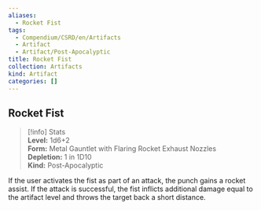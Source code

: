 ```yaml
---
aliases:
  - Rocket Fist
tags:
  - Compendium/CSRD/en/Artifacts
  - Artifact
  - Artifact/Post-Apocalyptic
title: Rocket Fist
collection: Artifacts
kind: Artifact
categories: []
---
```

## Rocket Fist  
>[!info] Stats  
> **Level:** 1d6+2  
> **Form:** Metal Gauntlet with Flaring Rocket Exhaust Nozzles  
> **Depletion:** 1 in 1D10  
> **Kind:** Post-Apocalyptic
  
If the user activates the fist as part of an attack, the punch gains a rocket assist. If the attack is successful, the fist inflicts additional damage equal to the artifact level and throws the target back a short distance.